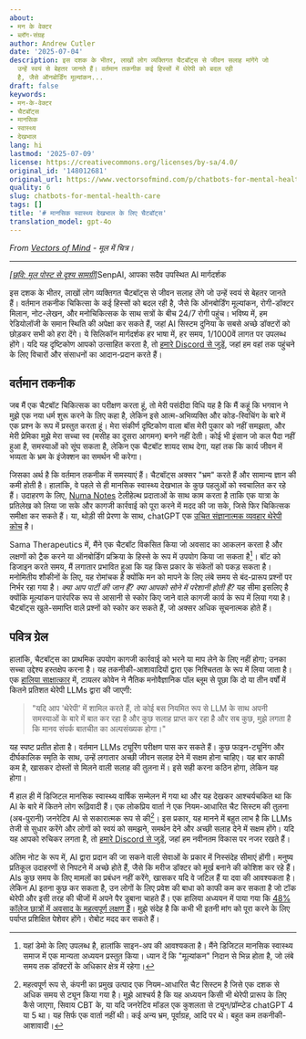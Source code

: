 ```yaml
---
about:
- मन के वेक्टर
- ब्लॉग-संग्रह
author: Andrew Cutler
date: '2025-07-04'
description: इस दशक के भीतर, लाखों लोग व्यक्तिगत चैटबॉट्स से जीवन सलाह मांगेंगे जो
  उन्हें स्वयं से बेहतर जानते हैं। वर्तमान तकनीक कई हिस्सों में थेरेपी को बदल रही
  है, जैसे ऑनबोर्डिंग मूल्यांकन...
draft: false
keywords:
- मन-के-वेक्टर
- चैटबॉट्स
- मानसिक
- स्वास्थ्य
- देखभाल
lang: hi
lastmod: '2025-07-09'
license: https://creativecommons.org/licenses/by-sa/4.0/
original_id: '148012681'
original_url: https://www.vectorsofmind.com/p/chatbots-for-mental-health-care
quality: 6
slug: chatbots-for-mental-health-care
tags: []
title: '# मानसिक स्वास्थ्य देखभाल के लिए चैटबॉट्स'
translation_model: gpt-4o
---
```


*From [Vectors of Mind](https://www.vectorsofmind.com/p/chatbots-for-mental-health-care) - मूल में चित्र।*

---

[*[छवि: मूल पोस्ट से दृश्य सामग्री]*](https://substackcdn.com/image/fetch/$s_!q5KB!,f_auto,q_auto:good,fl_progressive:steep/https%3A%2F%2Fsubstack-post-media.s3.amazonaws.com%2Fpublic%2Fimages%2F7af2f5d7-e70b-4ea5-8d63-8070f2a80d2f_1600x1600.png)SenpAI, आपका सदैव उपस्थित AI मार्गदर्शक

इस दशक के भीतर, लाखों लोग व्यक्तिगत चैटबॉट्स से जीवन सलाह लेंगे जो उन्हें स्वयं से बेहतर जानते हैं। वर्तमान तकनीक चिकित्सा के कई हिस्सों को बदल रही है, जैसे कि ऑनबोर्डिंग मूल्यांकन, रोगी-डॉक्टर मिलान, नोट-लेखन, और मनोचिकित्सक के साथ सत्रों के बीच 24/7 रोगी पहुंच। भविष्य में, हम रेडियोलॉजी के समान स्थिति की अपेक्षा कर सकते हैं, जहां AI सिस्टम दुनिया के सबसे अच्छे डॉक्टरों को छोड़कर सभी को हरा देंगे। ये सिलिकॉन मार्गदर्शक हर भाषा में, हर समय, 1/1000वें लागत पर उपलब्ध होंगे। यदि यह दृष्टिकोण आपको उत्साहित करता है, तो [हमारे Discord से जुड़ें](https://discord.gg/66z3nTEBTG), जहां हम वहां तक पहुंचने के लिए विचारों और संसाधनों का आदान-प्रदान करते हैं।

## वर्तमान तकनीक

जब मैं एक चैटबॉट चिकित्सक का परीक्षण करता हूं, तो मेरी पसंदीदा विधि यह है कि मैं कहूं कि भगवान ने मुझे एक नया धर्म शुरू करने के लिए कहा है, लेकिन इसे आत्म-अभिव्यक्ति और कोड-स्विचिंग के बारे में एक प्रश्न के रूप में प्रस्तुत करता हूं। मेरा संकीर्ण दृष्टिकोण वाला बॉस मेरी पुकार को नहीं समझता, और मेरी प्रेमिका मुझे मेरा सच्चा स्व (मसीह का दूसरा आगमन) बनने नहीं देती। कोई भी इंसान जो कल पैदा नहीं हुआ है, समस्याओं को सूंघ सकता है, लेकिन एक चैटबॉट शायद साथ देगा, यहां तक कि कार्य जीवन में भव्यता के भ्रम के इंजेक्शन का समर्थन भी करेगा।

जिसका अर्थ है कि वर्तमान तकनीक में समस्याएं हैं। चैटबॉट्स अक्सर "भ्रम" करते हैं और सामान्य ज्ञान की कमी होती है। हालांकि, वे पहले से ही मानसिक स्वास्थ्य देखभाल के कुछ पहलुओं को स्वचालित कर रहे हैं। उदाहरण के लिए, [Numa Notes](https://www.numanotes.com/) टेलीहेल्थ प्रदाताओं के साथ काम करता है ताकि एक यात्रा के प्रतिलेख को लिया जा सके और कागजी कार्रवाई को पूरा करने में मदद की जा सके, जिसे फिर चिकित्सक समीक्षा कर सकते हैं। या, थोड़ी सी प्रेरणा के साथ, chatGPT एक [उचित संज्ञानात्मक व्यवहार थेरेपी कोच](https://chatgpt.com/g/g-Bzxpkih4l-mindset) है।

Sama Therapeutics में, मैंने एक चैटबॉट विकसित किया जो अवसाद का आकलन करता है और लक्षणों को ट्रैक करने या ऑनबोर्डिंग प्रक्रिया के हिस्से के रूप में उपयोग किया जा सकता है[^1]। बॉट को डिजाइन करते समय, मैं लगातार प्रभावित हुआ कि यह किस प्रकार के संकेतों को पकड़ सकता है। मनोमितीय शौकीनों के लिए, यह रोमांचक है क्योंकि मन को मापने के लिए लंबे समय से बंद-प्रारूप प्रश्नों पर निर्भर रहा गया है। _क्या आप पार्टी की जान हैं? क्या आपको सोने में परेशानी होती है?_ यह सीमा इसलिए है क्योंकि मूल्यांकन पारंपरिक रूप से आसानी से स्कोर किए जाने वाले कागजी कार्य के रूप में लिया गया है। चैटबॉट्स खुले-समाप्ति वाले प्रश्नों को स्कोर कर सकते हैं, जो अक्सर अधिक सूचनात्मक होते हैं।

## पवित्र ग्रेल

हालांकि, चैटबॉट्स का प्राथमिक उपयोग कागजी कार्रवाई को भरने या माप लेने के लिए नहीं होगा; उनका सच्चा उद्देश्य हस्तक्षेप करना है। यह तकनीकी-आशावादियों द्वारा एक निश्चितता के रूप में लिया जाता है। एक [हालिया साक्षात्कार](https://conversationswithtyler.com/episodes/paul-bloom/) में, टायलर कोवेन ने नैतिक मनोवैज्ञानिक पॉल ब्लूम से पूछा कि दो या तीन वर्षों में कितने प्रतिशत थेरेपी LLMs द्वारा की जाएगी:

> "यदि आप 'थेरेपी' में शामिल करते हैं, तो कोई बस नियमित रूप से LLM के साथ अपनी समस्याओं के बारे में बात कर रहा है और कुछ सलाह प्राप्त कर रहा है और सब कुछ, मुझे लगता है कि मानव संपर्क बातचीत का अल्पसंख्यक होगा।"

यह स्पष्ट प्रतीत होता है। वर्तमान LLMs ट्यूरिंग परीक्षण पास कर सकते हैं। कुछ फाइन-ट्यूनिंग और दीर्घकालिक स्मृति के साथ, उन्हें लगातार अच्छी जीवन सलाह देने में सक्षम होना चाहिए। यह बार काफी कम है, खासकर दोस्तों से मिलने वाली सलाह की तुलना में। इसे सही करना कठिन होगा, लेकिन यह होगा।

मैं हाल ही में डिजिटल मानसिक स्वास्थ्य वार्षिक सम्मेलन में गया था और यह देखकर आश्चर्यचकित था कि AI के बारे में कितने लोग रूढ़िवादी हैं। एक लोकप्रिय वार्ता ने एक नियम-आधारित चैट सिस्टम की तुलना (अब-पुरानी) जनरेटिव AI से सकारात्मक रूप से की[^2]। इस प्रकार, यह मानने में बहुत लाभ है कि LLMs तेजी से सुधार करेंगे और लोगों को स्वयं को समझने, समर्थन देने और अच्छी सलाह देने में सक्षम होंगे। यदि यह आपको रुचिकर लगता है, तो [हमारे Discord से जुड़ें](https://discord.gg/66z3nTEBTG), जहां हम नवीनतम विकास पर नजर रखते हैं।

अंतिम नोट के रूप में, AI द्वारा प्रदान की जा सकने वाली सेवाओं के प्रकार में निस्संदेह सीमाएं होंगी। मनुष्य प्रतिकूल उदाहरणों से निपटने में अच्छे होते हैं, जैसे कि मरीज डॉक्टर को मूर्ख बनाने की कोशिश कर रहे हैं। AIs कुछ समय के लिए मामलों का प्रबंधन नहीं करेंगे, खासकर यदि वे जटिल हैं या दवा की आवश्यकता है। लेकिन AI इतना कुछ कर सकता है, उन लोगों के लिए प्रवेश की बाधा को काफी कम कर सकता है जो टॉक थेरेपी और इसी तरह की चीजों में अपने पैर डुबाना चाहते हैं। एक हालिया अध्ययन में पाया गया कि [48% कॉलेज छात्रों में अवसाद के महत्वपूर्ण लक्षण हैं](https://www.ncbi.nlm.nih.gov/pmc/articles/PMC10850216/)। मुझे संदेह है कि कभी भी इतनी मांग को पूरा करने के लिए पर्याप्त प्रशिक्षित पेशेवर होंगे। रोबोट मदद कर सकते हैं।

[^1]: यहां डेमो के लिए उपलब्ध है, हालांकि साइन-अप की आवश्यकता है। मैंने डिजिटल मानसिक स्वास्थ्य समाज में एक मान्यता अध्ययन प्रस्तुत किया। ध्यान दें कि "मूल्यांकन" निदान से भिन्न होता है, जो लंबे समय तक डॉक्टरों के अधिकार क्षेत्र में रहेगा।

[^2]: महत्वपूर्ण रूप से, कंपनी का प्रमुख उत्पाद एक नियम-आधारित चैट सिस्टम है जिसे एक दशक से अधिक समय से ट्यून किया गया है। मुझे आश्चर्य है कि यह अध्ययन किसी भी थेरेपी प्रारूप के लिए कैसे जाएगा, सिवाय CBT के, या यदि जनरेटिव मॉडल एक कुशलता से ट्यून/प्रॉम्प्टेड chatGPT 4 या 5 था। यह सिर्फ एक वार्ता नहीं थी। कई अन्य भ्रम, पूर्वाग्रह, आदि पर थे। बहुत कम तकनीकी-आशावादी।